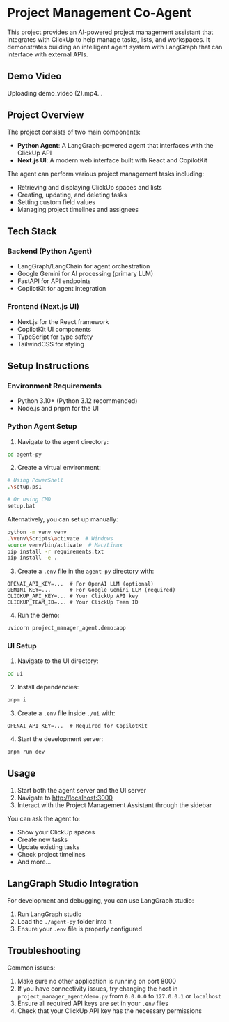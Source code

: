 # Project Management Co-Agent

This project provides an AI-powered project management assistant that integrates with ClickUp to help manage tasks, lists, and workspaces. It demonstrates building an intelligent agent system with LangGraph that can interface with external APIs.

## Demo Video
Uploading demo_video (2).mp4…



## Project Overview

The project consists of two main components:
- **Python Agent**: A LangGraph-powered agent that interfaces with the ClickUp API
- **Next.js UI**: A modern web interface built with React and CopilotKit

The agent can perform various project management tasks including:
- Retrieving and displaying ClickUp spaces and lists
- Creating, updating, and deleting tasks
- Setting custom field values
- Managing project timelines and assignees

## Tech Stack

### Backend (Python Agent)
- LangGraph/LangChain for agent orchestration
- Google Gemini for AI processing (primary LLM)
- FastAPI for API endpoints
- CopilotKit for agent integration

### Frontend (Next.js UI)
- Next.js for the React framework
- CopilotKit UI components
- TypeScript for type safety
- TailwindCSS for styling

## Setup Instructions

### Environment Requirements
- Python 3.10+ (Python 3.12 recommended)
- Node.js and pnpm for the UI

### Python Agent Setup

1. Navigate to the agent directory:
```sh
cd agent-py
```

2. Create a virtual environment:
```sh
# Using PowerShell
.\setup.ps1

# Or using CMD
setup.bat
```

Alternatively, you can set up manually:
```sh
python -m venv venv
.\venv\Scripts\activate  # Windows
source venv/bin/activate  # Mac/Linux
pip install -r requirements.txt
pip install -e .
```

3. Create a `.env` file in the `agent-py` directory with:
```
OPENAI_API_KEY=...  # For OpenAI LLM (optional)
GEMINI_KEY=...      # For Google Gemini LLM (required)
CLICKUP_API_KEY=... # Your ClickUp API key
CLICKUP_TEAM_ID=... # Your ClickUp Team ID
```

4. Run the demo:
```sh
uvicorn project_manager_agent.demo:app
```

### UI Setup

1. Navigate to the UI directory:
```sh
cd ui
```

2. Install dependencies:
```sh
pnpm i
```

3. Create a `.env` file inside `./ui` with:
```
OPENAI_API_KEY=...  # Required for CopilotKit
```

4. Start the development server:
```sh
pnpm run dev
```

## Usage

1. Start both the agent server and the UI server
2. Navigate to [http://localhost:3000](http://localhost:3000)
3. Interact with the Project Management Assistant through the sidebar

You can ask the agent to:
- Show your ClickUp spaces
- Create new tasks
- Update existing tasks
- Check project timelines
- And more...

## LangGraph Studio Integration

For development and debugging, you can use LangGraph studio:

1. Run LangGraph studio
2. Load the `./agent-py` folder into it
3. Ensure your `.env` file is properly configured

## Troubleshooting

Common issues:
1. Make sure no other application is running on port 8000
2. If you have connectivity issues, try changing the host in `project_manager_agent/demo.py` from `0.0.0.0` to `127.0.0.1` or `localhost`
3. Ensure all required API keys are set in your `.env` files
4. Check that your ClickUp API key has the necessary permissions

